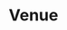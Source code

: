 ---
title: Venue
draft: false
place: CREC Coworking Barcelona
logo: venue-place-logo.png
address: Poble Sec Carrer de Blesa,27, 08004
city: Barcelona, Spain
mapLink: https://goo.gl/maps/LH1Gs5kRGWL2
---